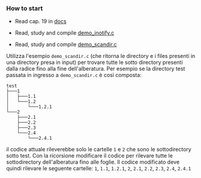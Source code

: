 ### How to start

* Read cap. 19 in [docs](https://github.com/kinderp/inotify/blob/main/docs/The%20Linux%20Programming%20Interface.pdf)
  
* Read, study and compile [demo_inotify.c](https://github.com/kinderp/inotify/blob/main/example/demo_inotify.c)
  
* Read, study and compile [demo_scandir.c](https://github.com/kinderp/inotify/blob/main/example/demo_scandir.c)

Utilizza l'esempio `demo_scandir.c` (che ritorna le directory e i files presenti in una directory presa in input) per trovare tutte le sotto directory presenti dalla radice fino alla fine dell'alberatura.
Per esempio se la directory test passata in ingresso a `demo_scandir.c` è così composta:
```
test
├───1
│   ├───1.1
│   └───1.2
│       └───1.2.1
└───2
    ├───2.1
    ├───2.2
    ├───2.3
    └───2.4
        └───2.4.1
```

il codice attuale rileverebbe solo le cartelle `1` e `2` che sono le sottodirectory sotto test. Con la ricorsione modificare il codice per rilevare tutte le sottodirectory dell'alberatura fino alle foglie.
Il codice modificato deve quindi rilevare le seguente cartelle: `1`, `1.1`, `1.2.1`, `2`, `2.1`, `2.2`, `2.3`, `2.4`, `2.4.1`
